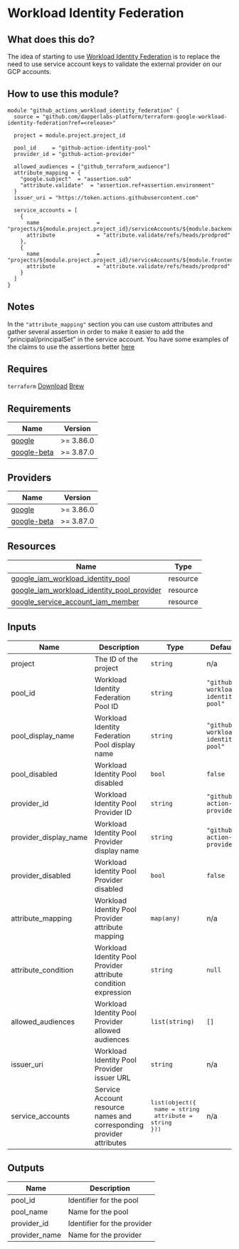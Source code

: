 # Workload Identity Federation

## What does this do?

The idea of starting to use [Workload Identity Federation](https://cloud.google.com/iam/docs/workload-identity-federation) is to replace the need to use service account keys to validate the external provider on our GCP accounts.

## How to use this module?

```hcl
module "github_actions_workload_identity_federation" {
  source = "github.com/dapperlabs-platform/terraform-google-workload-identity-federation?ref=<release>"

  project = module.project.project_id

  pool_id     = "github-action-identity-pool"
  provider_id = "github-action-provider"

  allowed_audiences = ["github_terraform_audience"]
  attribute_mapping = {
    "google.subject"  = "assertion.sub"
    "attribute.validate"  = "assertion.ref+assertion.environment"
  }
  issuer_uri = "https://token.actions.githubusercontent.com"

  service_accounts = [
    {
      name                  = "projects/${module.project.project_id}/serviceAccounts/${module.backend_deployer_service_account.email}"
      attribute             = "attribute.validate/refs/heads/prodprod"
    },
    {
      name                  = "projects/${module.project.project_id}/serviceAccounts/${module.frontend_deployer_service_account.email}"
      attribute             = "attribute.validate/refs/heads/prodprod"
    }
  ]
}
```

## Notes

In the `"attribute_mapping"` section you can use custom attributes and gather several assertion in order to make it easier to add the "principal/principalSet" in the service account. You have some examples of the claims to use the assertions better [here](https://docs.github.com/en/actions/deployment/security-hardening-your-deployments/about-security-hardening-with-openid-connect#understanding-the-oidc-token)

## Requires

`terraform` [Download](https://www.terraform.io/downloads.html) [Brew](https://formulae.brew.sh/formula/terraform)

## Requirements

| Name | Version |
|------|---------|
| <a name="requirement_google"></a> [google](#requirement\_google) | >= 3.86.0 |
| <a name="requirement_google-beta"></a> [google-beta](#requirement\_google-beta) | >= 3.87.0 |

## Providers

| Name | Version |
|------|---------|
| <a name="provider_google"></a> [google](#provider\_google) | >= 3.86.0 |
| <a name="provider_google-beta"></a> [google-beta](#provider\_google-beta) | >= 3.87.0 |


## Resources

| Name | Type |
|------|------|
| [google_iam_workload_identity_pool](https://registry.terraform.io/providers/hashicorp/google/latest/docs/resources/iam_workload_identity_pool) | resource |
| [google_iam_workload_identity_pool_provider](https://registry.terraform.io/providers/hashicorp/google/latest/docs/resources/iam_workload_identity_pool_provider) | resource |
| [google_service_account_iam_member](https://registry.terraform.io/providers/hashicorp/google/latest/docs/resources/google_service_account_iam#google_service_account_iam_member) | resource |


## Inputs

| Name | Description | Type | Default | Required |
| ---- | ----------- | ---- | ------- | -------- |
| project| The ID of the project | `string` | n/a | yes
| pool_id | Workload Identity Federation Pool ID | `string` | `"github-workload-identity-pool"` | yes
| pool_display_name | Workload Identity Federation Pool display name | `string` | `"github-workload-identity-pool"` | no
| pool_disabled | Workload Identity Pool disabled | `bool` | `false` | no
| provider_id | Workload Identity Pool Provider ID | `string` | `"github-action-provider"` | yes
| provider_display_name | Workload Identity Pool Provider display name | `string` | `"github-action-provider"` | no
| provider_disabled | Workload Identity Pool Provider disabled | `bool` | `false` | no
| attribute_mapping | Workload Identity Pool Provider attribute mapping | `map(any)` | n/a | yes
| attribute_condition | Workload Identity Pool Provider attribute condition expression | `string` | `null` | no
| allowed_audiences | Workload Identity Pool Provider allowed audiences | `list(string)` | `[]` | no
| issuer_uri | Workload Identity Pool Provider issuer URL | `string` | n/a | yes
| service_accounts | Service Account resource names and corresponding provider attributes | <pre>list(object({<br>  name           = string<br>  attribute      = string<br>}))</pre> | n/a | yes

## Outputs

| Name | Description |
| ---- | ----------- |
| pool_id | Identifier for the pool |
| pool_name | Name for the pool |
| provider_id | Identifier for the provider |
| provider_name | Name for the provider |
